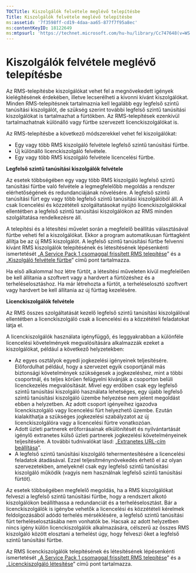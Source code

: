 ```yaml
---
TOCTitle: Kiszolgálók felvétele meglévő telepítésbe
Title: Kiszolgálók felvétele meglévő telepítésbe
ms:assetid: '7f3598ff-cd19-4daa-aa65-877f7f95a8ec'
ms:contentKeyID: 18122649
ms:mtpsurl: 'https://technet.microsoft.com/hu-hu/library/Cc747648(v=WS.10)'
---
```


Kiszolgálók felvétele meglévő telepítésbe
=========================================

Az RMS-telepítésbe kiszolgálókat vehet fel a megnövekedett igények kielégítésének érdekében, illetve lecserélheti a kivonni kívánt kiszolgálókat. Minden RMS-telepítésnek tartalmaznia kell legalább egy legfelső szintű tanúsítási kiszolgálót, de szükség szerint további legfelső szintű tanúsítási kiszolgálókat is tartalmazhat a fürtökben. Az RMS-telepítések ezenkívül tartalmazhatnak különálló vagy fürtbe szervezett licenckiszolgálókat is.

Az RMS-telepítésbe a következő módszerekkel vehet fel kiszolgálókat:

-   Egy vagy több RMS kiszolgáló felvétele legfelső szintű tanúsítási fürtbe.
-   Új különálló licenckiszolgáló felvétele.
-   Egy vagy több RMS kiszolgáló felvétele licencelési fürtbe.

**Legfelső szintű tanúsítási kiszolgálók felvétele**

Az esetek többségében egy vagy több RMS kiszolgáló legfelső szintű tanúsítási fürtbe való felvétele a legmegfelelőbb megoldás a rendszer elérhetőségének és redundanciájának növelésére. A legfelső szintű tanúsítási fürt egy vagy több legfelső szintű tanúsítási kiszolgálóból áll. A csak licencelési és közzétételi szolgáltatásokat nyújtó licenckiszolgálókkal ellentétben a legfelső szintű tanúsítási kiszolgálókon az RMS minden szolgáltatása rendelkezésre áll.

A telepítési és a létesítési művelet során a megfelelő beállítás választásával fürtbe veheti fel a kiszolgálókat. Ekkor a program automatikusan fürttagként állítja be az új RMS kiszolgálót. A legfelső szintű tanúsítási fürtbe felvenni kívánt RMS kiszolgálók telepítésének és létesítésének lépésenkénti ismertetését „[A Service Pack 1 csomaggal frissített RMS telepítése](https://technet.microsoft.com/dab20175-a690-43f8-b943-768d289daa0d)” és a „[Kiszolgáló felvétele fürtbe](https://technet.microsoft.com/db635238-5528-4bec-9cc6-8244e2b3d733)” című pont tartalmazza.

Ha első alkalommal hoz létre fürtöt, a létesítési műveleten kívül megfelelően be kell állítania a szoftvert vagy a hardvert a fürtözéshez és a terheléselosztáshoz. Ha már létrehozta a fürtöt, a terheléselosztó szoftvert vagy hardvert be kell állítania az új fürttag kezelésére.

**Licenckiszolgálók felvétele**

Az RMS összes szolgáltatását kezelő legfelső szintű tanúsítási kiszolgálóval ellentétben a licenckiszolgáló csak a licencelési és a közzétételi feladatokat látja el.

A licenckiszolgálók használata igényfüggő, és leggyakrabban a különféle licencelési követelmények megvalósítására alkalmazzák ezeket a kiszolgálókat, például a következő helyzetekben:

-   Az egyes osztályok egyedi jogkezelési igényeinek teljesítésére. Előfordulhat például, hogy a szervezet egyik csoportjánál más biztonsági követelmények szükségesek a jogkezeléshez, mint a többi csoportnál, és teljes körűen felügyelni kívánják a csoporton belüli licenckezelés megvalósítását. Mivel egy erdőben csak egy legfelső szintű tanúsítási kiszolgáló használata lehetséges, egy újabb legfelső szintű tanúsítási kiszolgáló üzembe helyezése nem jelent megoldást ebben a helyzetben. Az adott csoport igényeihez igazodva licenckiszolgáló vagy licencelési fürt helyezhető üzembe. Ezután kialakíthatja a szükséges jogkezelési szabályzatot az új licenckiszolgálóra vagy a licencelési fürtre vonatkozóan.
-   Adott üzleti partnerek erőforrásainak elkülönítését és nyilvántartását igénylő extranetes külső üzleti partnerek jogkezelési követelményeinek teljesítésére. A további tudnivalókat lásd: „[Extranetes URL-cím beállítása](https://technet.microsoft.com/88fec9ff-c96c-4d20-8856-0485e7507572)”.
-   A legfelső szintű tanúsítási kiszolgáló tehermentesítésére a licencelési feladatok átadásával. Ezzel teljesítménynövekedés érhető el az olyan szervezetekben, amelyeknél csak egy legfelső szintű tanúsítási kiszolgáló működik (vagyis nem használnak legfelső szintű tanúsítási fürtöt).

Az esetek többségében megfelelő megoldás, ha a RMS kiszolgálókat felveszi a legfelső szintű tanúsítási fürtbe, hogy a rendszert alkotó kiszolgálókon beállíthassa a redundanciát és a terheléselosztást. Bár a licenckiszolgálók is igénybe vehetők a licencelési és közzétételi kérelmek feldolgozásából adódó terhelés mérséklésére, a legfelső szintű tanúsítási fürt terheléselosztásába nem vonhatók be. Hacsak az adott helyzetben nincs igény külön licenckiszolgálók alkalmazására, célszerű az összes RMS kiszolgáló között elosztani a terhelést úgy, hogy felveszi őket a legfelső szintű tanúsítási fürtbe.

Az RMS licenckiszolgálók telepítésének és létesítésének lépésenkénti ismertetését „[A Service Pack 1 csomaggal frissített RMS telepítése](https://technet.microsoft.com/dab20175-a690-43f8-b943-768d289daa0d)” és a „[Licenckiszolgáló létesítése](https://technet.microsoft.com/4d67b898-0ba9-4eef-ab7d-ee0ca55a688e)” című pont tartalmazza.
